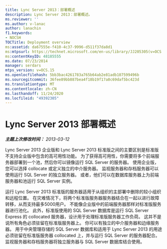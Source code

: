 ```yaml
---
title: Lync Server 2013：部署概述
description: Lync Server 2013：部署概述。
ms.reviewer: ''
ms.author: v-lanac
author: lanachin
f1.keywords:
- NOCSH
TOCTitle: Deployment overview
ms:assetid: da67555e-f410-4c37-9996-d511f37da8d1
ms:mtpsurl: https://technet.microsoft.com/en-us/library/JJ205305(v=OCS.15)
ms:contentKeyID: 48185555
ms.date: 07/23/2014
manager: serdars
mtps_version: v=OCS.15
ms.openlocfilehash: 5bb3bac4261783a765b64ab2e81adb107599496b
ms.sourcegitcommit: 36fee89bb887bea4f18b19f17a8c69daf5bc423d
ms.translationtype: MT
ms.contentlocale: zh-CN
ms.lasthandoff: 11/24/2020
ms.locfileid: "49392305"
---
```

# <a name="deployment-overview-for-lync-server-2013"></a>Lync Server 2013 部署概述

<div data-xmlns="http://www.w3.org/1999/xhtml">

<div class="topic" data-xmlns="http://www.w3.org/1999/xhtml" data-msxsl="urn:schemas-microsoft-com:xslt" data-cs="https://msdn.microsoft.com/">

<div data-asp="https://msdn2.microsoft.com/asp">



</div>

<div id="mainSection">

<div id="mainBody">

<span> </span>

_**主题上次修改时间：** 2013-03-12_

Lync Server 2013 企业版和 Lync Server 2013 标准版之间的主要区别是标准版不支持企业版中包含的高可用性功能。 为了获得高可用性，你需要将多个前端服务器部署到一个池，然后你可以镜像运行 SQL Server 的服务器。 使用企业版，您可以选择 collocate 或定义独立的中介服务器。 监视服务器和存档服务器可以使用运行 SQL Server 的独立服务器。 或者，他们可以在数据库服务器上为前端服务器和池运行 SQL Server 实例。

运行 Lync Server 2013 标准版的服务器适用于从组织的主部署中删除的较小组织和远程位置。 在灾难情况下，将两个标准版服务器服务器结合在一起以进行故障转移，从而支持最多5000用户。 不能像企业版中的前端服务器那样对标准版服务器进行池化。 此外，标准版使用的 SQL Server 数据库是运行 SQL Server Express 的 collocated 服务器，设计用于处理标准版服务器工作负荷。 这并不是说所有角色必须驻留在标准版服务器上。 你可以有独立的中介服务器和边缘服务器。 用于中央管理存储的 SQL Server 数据库和适用于 Lync Server 2013 的用途必须驻留在标准版服务器 collocated 上，并与运行 SQL Server 的服务器配合。 监视服务器和存档服务器将独立服务器与 SQL Server 数据库结合使用。

</div>

<span> </span>

</div>

</div>

</div>

